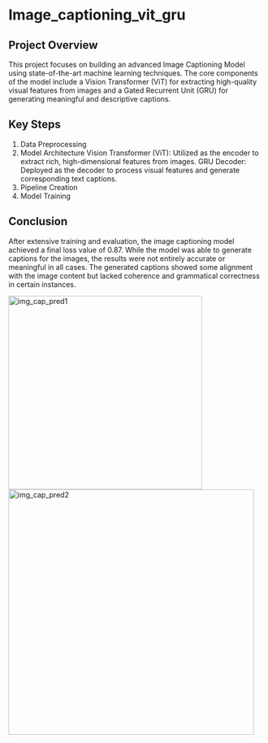 # Image_captioning_vit_gru

## Project Overview
This project focuses on building an advanced Image Captioning Model using state-of-the-art machine learning techniques. The core components of the model include a Vision Transformer (ViT) for extracting high-quality visual features from images and a Gated Recurrent Unit (GRU) for generating meaningful and descriptive captions.

## Key Steps
1. Data Preprocessing
2. Model Architecture
   Vision Transformer (ViT): Utilized as the encoder to extract rich, high-dimensional features from images.
   GRU Decoder: Deployed as the decoder to process visual features and generate corresponding text captions.
3. Pipeline Creation
4. Model Training

## Conclusion
After extensive training and evaluation, the image captioning model achieved a final loss value of 0.87. While the model was able to generate captions for the images, the results were not entirely accurate or meaningful in all cases. The generated captions showed some alignment with the image content but lacked coherence and grammatical correctness in certain instances.

<img width="381" alt="img_cap_pred1" src="https://github.com/user-attachments/assets/0fce4655-1196-4bdd-83bb-5ee599dab099" />

<img width="483" alt="img_cap_pred2" src="https://github.com/user-attachments/assets/826fb855-4865-4f3b-9d39-8f66e6861ed8" />

